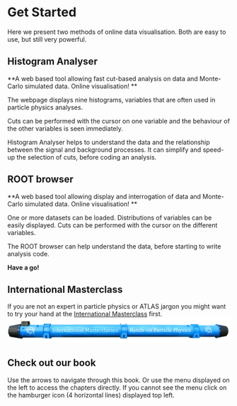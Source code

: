 # Get Started
Here we present two methods of online data visualisation.  Both are easy to use, but still very powerful.  

## Histogram Analyser

**A web based tool allowing fast cut-based analysis on data and Monte-Carlo simulated data.  Online visualisation!
**

The webpage displays nine histograms, variables that are often used in particle physics analyses.  

Cuts can be performed with the cursor on one variable and the behaviour of the other variables is seen immediately.  

Histogram Analyser helps to understand the data and the relationship between the signal and background processes. It can simplify and speed-up the selection of cuts, before coding an analysis.


## ROOT browser

**A web based tool allowing display and interrogation of data and Monte-Carlo simulated data. Online visualisation!
**

One or more datasets can be loaded.  Distributions of variables can be easily displayed.
Cuts can be performed with the cursor on the different variables. 

The ROOT browser can help understand the data, before starting to write analysis code.

**Have a go!**


## International Masterclass

If you are not an expert in particle physics or ATLAS jargon you might want to try your hand at the [International Masterclass](http://atlas.physicsmasterclasses.org/en/index.htm) first.
![](pictures/IntMasterclasses.png)



## Check out our book

Use the arrows to navigate through this book. Or use the menu displayed on the left 
to access the chapters directly.  If you cannot see the menu click on the hamburger icon (4 horizontal lines) displayed top left. 